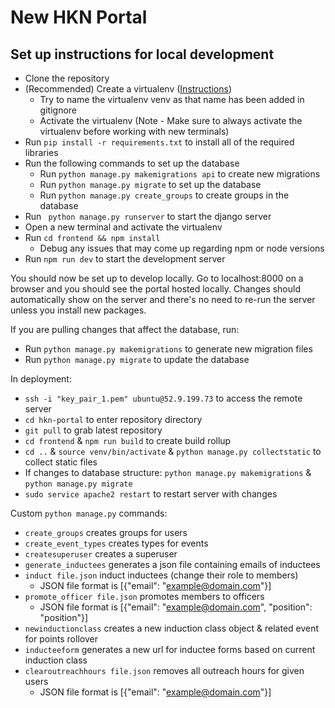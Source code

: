 # New HKN Portal

## Set up instructions for local development

- Clone the repository
- (Recommended) Create a virtualenv ([Instructions](https://www.freecodecamp.org/news/how-to-setup-virtual-environments-in-python/))
  - Try to name the virtualenv venv as that name has been added in gitignore
  - Activate the virtualenv (Note - Make sure to always activate the virtualenv before working with new terminals)
- Run `pip install -r requirements.txt` to install all of the required libraries
- Run the following commands to set up the database
  - Run `python manage.py makemigrations api` to create new migrations
  - Run `python manage.py migrate` to set up the database
  - Run `python manage.py create_groups` to create groups in the database
- Run ` python manage.py runserver` to start the django server
- Open a new terminal and activate the virtualenv
- Run `cd frontend && npm install`
  - Debug any issues that may come up regarding npm or node versions
- Run `npm run dev` to start the development server

You should now be set up to develop locally. Go to localhost:8000 on a browser and you should see the portal hosted locally. Changes should automatically show on the server and there's no need to re-run the server unless you install new packages.

If you are pulling changes that affect the database, run:
- Run `python manage.py makemigrations` to generate new migration files
- Run `python manage.py migrate` to update the database

In deployment:
- `ssh -i "key_pair_1.pem" ubuntu@52.9.199.73` to access the remote server
- `cd hkn-portal` to enter repository directory
- `git pull` to grab latest repository
- `cd frontend` & `npm run build` to create build rollup
- `cd ..` & `source venv/bin/activate` & `python manage.py collectstatic` to collect static files
- If changes to database structure: `python manage.py makemigrations` & `python manage.py migrate`
- `sudo service apache2 restart` to restart server with changes

Custom `python manage.py` commands:
- `create_groups` creates groups for users
- `create_event_types` creates types for events
- `createsuperuser` creates a superuser
- `generate_inductees` generates a json file containing emails of inductees
- `induct file.json` induct inductees (change their role to members)
  - JSON file format is [{"email": "example@domain.com"}]
- `promote_officer file.json` promotes members to officers
  - JSON file format is [{"email": "example@domain.com", "position": "position"}]
- `newinductionclass` creates a new induction class object & related event for points rollover
- `inducteeform` generates a new url for inductee forms based on current induction class
- `clearoutreachhours file.json` removes all outreach hours for given users
  - JSON file format is [{"email": "example@domain.com"}]